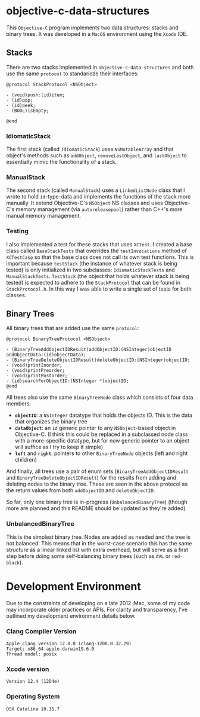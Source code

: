 # objective-c-data-structures
This `Objective-C` program implements two data structures: stacks and binary trees. It was developed in a `MacOS` environment using the `Xcode` IDE.

## Stacks
There are two stacks implemented in `objective-c-data-structures` and both use the same `protocol` to standaridze their interfaces:
```
@protocol StackProtocol <NSObject>

- (void)push:(id)item;
- (id)pop;
- (id)peek;
- (BOOL)isEmpty;

@end
```

### IdiomaticStack
The first stack (called `IdiomaticStack`) uses `NSMutableArray` and that object's methods such as `addObject`, `removeLastObject`, and `lastObject` to essentially mimic the functionality of a stack.  

### ManualStack
The second stack (called `ManualStack`) uses a `LinkedListNode` class that I wrote to hold `id`-type-data and implements the functions of the stack more manually. It extend Objective-C's `NSObject` NS classes and uses Objective-C's memory management (via `autoreleasepool`) rather than C++'s more manual memory management.

### Testing
I also implemented a test for these stacks that uses `XCTest`. I created a base class called `BaseStackTests` that overrides the `testInvocations` method of `XCTestCase` so that the base class does not call its own test functions. This is important because `testStack` (the instance of whatever stack is being tested) is only initialized in two subclasses: `IdiomaticStackTests` and `ManualStackTests`. `TestStack` (the object that holds whatever stack is being tested) is expected to adhere to the `StackProtocol` that can be found in `StackProtocol.h`. In this way I was able to write a single set of tests for both classes.


## Binary Trees
All binary trees that are added use the same `protocol`:
```
@protocol BinaryTreeProtocol <NSObject>

- (BinaryTreeAddObjectIDResult)addObjectID:(NSInteger)objectID andObjectData:(id)objectData);
- (BinaryTreeDeleteObjectIDResult)deleteObjectID:(NSInteger)objectID;
- (void)printInorder;
- (void)printPreorder;
- (void)printPostorder;
- (id)searchForObjectID:(NSInteger *)objectID;
@end
```
All trees also use the same `BinaryTreeNode` class which consists of four data members:
- **`objectID`**: a `NSInteger` datatype that holds the objects ID. This is the data that organizes the binary tree
- **`dataObject`**: an `id` generic pointer to any `NSObject`-based object in Objective-C. (I think this could be replaced in a subclassed node class with a more-specific datatype, but for now generic pointer to an object will suffice as I try to keep it simple)
- **`left`** and **`right`**: pointers to other `BinaryTreeNode` objects (left and right children)

And finally, all trees use a pair of enum sets (`BinaryTreeAddObjectIDResult` and `BinaryTreeDeleteObjectIDResult`) for the results from adding and deleting nodes to the binary tree. These are seen in the above protocol as the return values from both `addObjectID` and `deleteObjectID`.

So far, only one binary tree is in-progress (`UnbalancedBinaryTree`) (though more are planned and this README should be updated as they're added)

### UnbalancedBinaryTree
This is the simplest binary tree. Nodes are added as needed and the tree is not balanced. This means that in the worst-case scenario this has the same structure as a linear linked list with extra overhead, but will serve as a first step before doing some self-balancing binary trees (such as `AVL` or `red-black`).

# Development Environment
Due to the constraints of developing on a late 2012 iMac, some of my code may incorporate older practices or APIs. For clarity and transparency, I've outlined my development environment details below.

### Clang Compiler Version
```
Apple clang version 12.0.0 (clang-1200.0.32.29)
Target: x86_64-apple-darwin19.6.0
Thread model: posix
```

### Xcode version
```
Version 12.4 (12D4e)
```

### Operating System
```
OSX Catalina 10.15.7
```


